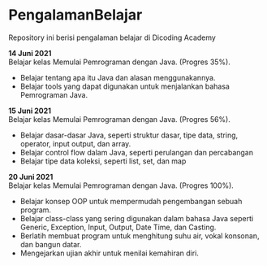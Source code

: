 # PengalamanBelajar
Repository ini berisi pengalaman belajar di Dicoding Academy

**14 Juni 2021**  
Belajar kelas Memulai Pemrograman dengan Java. (Progres 35%).
  - Belajar tentang apa itu Java dan alasan menggunakannya.
  - Belajar tools yang dapat digunakan untuk menjalankan bahasa Pemrograman Java.

**15 Juni 2021**  
Belajar kelas Memulai Pemrograman dengan Java. (Progres 56%).
  - Belajar dasar-dasar Java, seperti struktur dasar, tipe data, string, operator, input output, dan array.
  - Belajar control flow dalam Java, seperti perulangan dan percabangan
  - Belajar tipe data koleksi, seperti list, set, dan map

**20 Juni 2021**  
Belajar kelas Memulai Pemrograman dengan Java. (Progres 100%).  
  - Belajar konsep OOP untuk mempermudah pengembangan sebuah program.
  - Belajar class-class yang sering digunakan dalam bahasa Java seperti Generic, Exception, Input, Output, Date Time, dan Casting.
  - Berlatih membuat program untuk menghitung suhu air, vokal konsonan, dan bangun datar.
  - Mengejarkan ujian akhir untuk menilai kemahiran diri.

